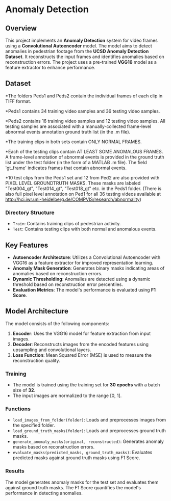 # Anomaly Detection

## Overview

This project implements an **Anomaly Detection** system for video frames using a **Convolutional Autoencoder** model. The model aims to detect anomalies in pedestrian footage from the **UCSD Anomaly Detection Dataset**. It reconstructs the input frames and identifies anomalies based on reconstruction errors. The project uses a pre-trained **VGG16** model as a feature extractor to enhance performance.

## Dataset

*The folders Peds1 and Peds2 contain the individual frames of each clip in TIFF format.

*Peds1 contains 34 training video samples and 36 testing video samples. 

*Peds2 contains 16 training video samples and 12 testing video samples. All testing samples are associated with a manually-collected frame-level abnormal events annotation ground truth list (in the .m file).
   
*The training clips in both sets contain ONLY NORMAL FRAMES. 

*Each of the testing clips contain AT LEAST SOME ANOMALOUS FRAMES. 
A frame-level annotation of abnormal events is provided in the ground truth list under the test folder (in the form of a MATLAB .m file). The field 'gt_frame' indicates frames that contain abnormal events.

*10 test clips from the Peds1 set and 12 from Ped2 are also provided with PIXEL LEVEL GROUNDTRUTH MASKS.
These masks are labeled "Test004_gt", "Test014_gt", "Test018_gt" etc. in the Peds1 folder. 
(There is also full pixel level annotation on Ped1 for all 36 testing videos available at http://hci.iwr.uni-heidelberg.de/COMPVIS/research/abnormality)

### Directory Structure
- `Train`: Contains training clips of pedestrian activity.
- `Test`: Contains testing clips with both normal and anomalous events.

## Key Features
- **Autoencoder Architecture**: Utilizes a Convolutional Autoencoder with VGG16 as a feature extractor for improved representation learning.
- **Anomaly Mask Generation**: Generates binary masks indicating areas of anomalies based on reconstruction errors.
- **Dynamic Thresholding**: Anomalies are detected using a dynamic threshold based on reconstruction error percentiles.
- **Evaluation Metrics**: The model's performance is evaluated using **F1 Score**.

## Model Architecture

The model consists of the following components:
1. **Encoder**: Uses the VGG16 model for feature extraction from input images.
2. **Decoder**: Reconstructs images from the encoded features using upsampling and convolutional layers.
3. **Loss Function**: Mean Squared Error (MSE) is used to measure the reconstruction quality.

### Training
- The model is trained using the training set for **30 epochs** with a batch size of **32**.
- The input images are normalized to the range [0, 1].

### Functions
- `load_images_from_folder(folder)`: Loads and preprocesses images from the specified folder.
- `load_ground_truth_masks(folder)`: Loads and preprocesses ground truth masks.
- `generate_anomaly_masks(original, reconstructed)`: Generates anomaly masks based on reconstruction errors.
- `evaluate_masks(predicted_masks, ground_truth_masks)`: Evaluates predicted masks against ground truth masks using F1 Score.

### Results
The model generates anomaly masks for the test set and evaluates them against ground truth masks. The F1 Score quantifies the model's performance in detecting anomalies.
